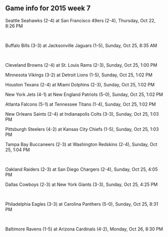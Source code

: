 ## Game info for 2015 week 7
Seattle Seahawks (2-4) at San Francisco 49ers (2-4), Thursday, Oct 22, 8:26 PM


<br/>

Buffalo Bills (3-3) at Jacksonville Jaguars (1-5), Sunday, Oct 25, 8:35 AM


<br/>

Cleveland Browns (2-4) at St. Louis Rams (2-3), Sunday, Oct 25, 1:00 PM

Minnesota Vikings (3-2) at Detroit Lions (1-5), Sunday, Oct 25, 1:02 PM

Houston Texans (2-4) at Miami Dolphins (2-3), Sunday, Oct 25, 1:02 PM

New York Jets (4-1) at New England Patriots (5-0), Sunday, Oct 25, 1:02 PM

Atlanta Falcons (5-1) at Tennessee Titans (1-4), Sunday, Oct 25, 1:02 PM

New Orleans Saints (2-4) at Indianapolis Colts (3-3), Sunday, Oct 25, 1:03 PM

Pittsburgh Steelers (4-2) at Kansas City Chiefs (1-5), Sunday, Oct 25, 1:03 PM

Tampa Bay Buccaneers (2-3) at Washington Redskins (2-4), Sunday, Oct 25, 1:04 PM


<br/>

Oakland Raiders (2-3) at San Diego Chargers (2-4), Sunday, Oct 25, 4:05 PM

Dallas Cowboys (2-3) at New York Giants (3-3), Sunday, Oct 25, 4:25 PM


<br/>

Philadelphia Eagles (3-3) at Carolina Panthers (5-0), Sunday, Oct 25, 8:31 PM


<br/>

Baltimore Ravens (1-5) at Arizona Cardinals (4-2), Monday, Oct 26, 8:30 PM

